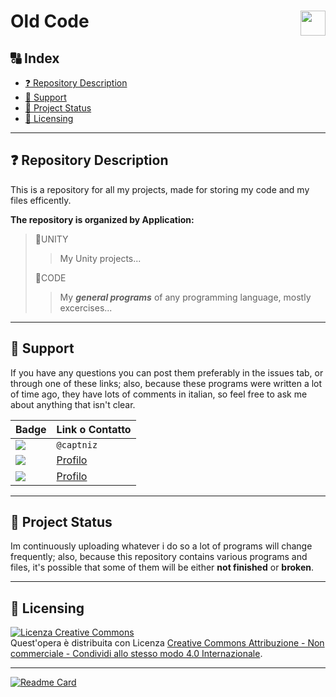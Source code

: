# Old Code <img src="logo.png" align="right" height="40px" /> <!-- omit in toc -->

## 🔠 Index <!-- omit in toc -->

- [❓ Repository Description](#-repository-description)
- [💬 Support](#-support)
- [🔄 Project Status](#-project-status)
- [📃 Licensing](#-licensing)

---

## ❓ Repository Description

This is a repository for all my projects, made for storing my code and my files efficently.

**The repository is organized by Application:**

> 📂UNITY
>
> > My Unity projects...
>
> 📂CODE
>
> > My **_general programs_** of any programming language, mostly excercises...

---

## 💬 Support

If you have any questions you can post them preferably in the issues tab, or through one of these links; also, because these programs were written a lot of time ago, they have lots of comments in italian, so feel free to ask me about anything that isn't clear.

| Badge                                                                                                                    | Link o Contatto                                             |
| ------------------------------------------------------------------------------------------------------------------------ | ----------------------------------------------------------- |
| <img src="https://img.shields.io/badge/Telegram-2CA5E0?style=for-the-badge&logo=telegram&logoColor=white" />             | `@captniz`                                                  |
| <img src="https://img.shields.io/badge/GitHub-100000?style=for-the-badge&logo=github&logoColor=white" />                 | [Profilo](https://github.com/Captniz)                       |
| <img src="https://img.shields.io/badge/Stack_Overflow-FE7A16?style=for-the-badge&logo=stack-overflow&logoColor=white" /> | [Profilo](https://stackoverflow.com/users/17375922/captniz) |

---

## 🔄 Project Status

Im continuously uploading whatever i do so a lot of programs will change frequently; also, because this repository contains various programs and files, it's possible that some of them will be either **not finished** or **broken**.

---

## 📃 Licensing

<a rel="license" href="http://creativecommons.org/licenses/by-nc-sa/4.0/"><img alt="Licenza Creative Commons" style="border-width:0" src="https://i.creativecommons.org/l/by-nc-sa/4.0/88x31.png" /></a><br />Quest'opera è distribuita con Licenza <a rel="license" href="http://creativecommons.org/licenses/by-nc-sa/4.0/">Creative Commons Attribuzione - Non commerciale - Condividi allo stesso modo 4.0 Internazionale</a>.

---

[![Readme Card](https://github-readme-stats.vercel.app/api/pin/?username=captniz&repo=Captniz&show_icons=true&bg_color=30,FF3F21,FA205B&title_color=fff&text_color=fff&icon_color=fff)](https://github.com/Captniz)
